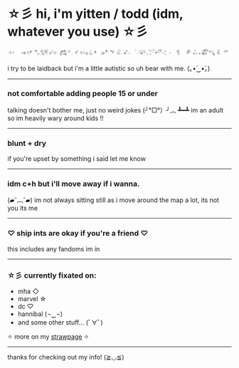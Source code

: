 # ☆彡 hi, i'm yitten / todd (idm, whatever you use) ☆彡

![](https://raw.githubusercontent.com/yittens/info/main/starl.gif)


i try to be laidback but i'm a little autistic so uh bear with me. (｡•́‿•̀｡)

---

###  **not comfortable adding people 15 or under**  
talking doesn't bother me, just no weird jokes (╯°□°）╯︵ ┻━┻
im an adult so im heavily wary around kids !!


---

###  **blunt + dry** 
if you're upset by something i said let me know

---

###  idm c+h but i'll move away if i wanna.   
(▰˘︹˘▰)
im not always sitting still as i move around the map a lot, its not you its me

---

### ♡ **ship ints are okay if you're a friend** ♡
this includes any fandoms im in

---

### ☆彡 currently fixated on:
- mha ◇
- marvel ☆
- dc ♡
- hannibal (¬‿¬)
- and some other stuff... (ﾟ∀ﾟ)

✧ more on my [strawpage](https://yitten.straw.page) ✧

---

 thanks for checking out my info! (≧◡≦)
